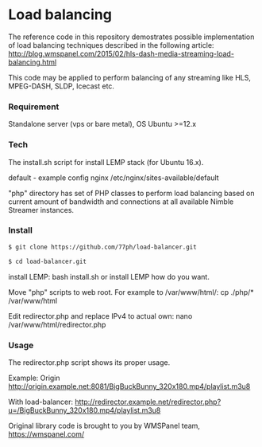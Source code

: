 # Load balancing

The reference code in this repository demostrates possible implementation of load balancing techniques described in the following article: http://blog.wmspanel.com/2015/02/hls-dash-media-streaming-load-balancing.html

This code may be applied to perform balancing of any streaming like HLS, MPEG-DASH, SLDP, Icecast etc.

### Requirement

Standalone server (vps or bare metal), OS Ubuntu >=12.x

### Tech

The install.sh script for install LEMP stack (for Ubuntu 16.x).

default - example config nginx /etc/nginx/sites-available/default

"php" directory has set of PHP classes to perform load balancing based on current amount of bandwidth and connections at all available Nimble Streamer instances.

### Install

```sh
$ git clone https://github.com/77ph/load-balancer.git

$ cd load-balancer.git
```

install LEMP: bash install.sh or install LEMP how do you want.

Move "php" scripts to web root. For example to /var/www/html/: cp ./php/* /var/www/html

Edit redirector.php and replace IPv4 to actual own: nano /var/www/html/redirector.php

### Usage

The redirector.php script shows its proper usage.

Example: 
Origin http://origin.example.net:8081/BigBuckBunny_320x180.mp4/playlist.m3u8 

With load-balancer: http://redirector.example.net/redirector.php?u=/BigBuckBunny_320x180.mp4/playlist.m3u8


Original library code is brought to you by WMSPanel team, https://wmspanel.com/ 

